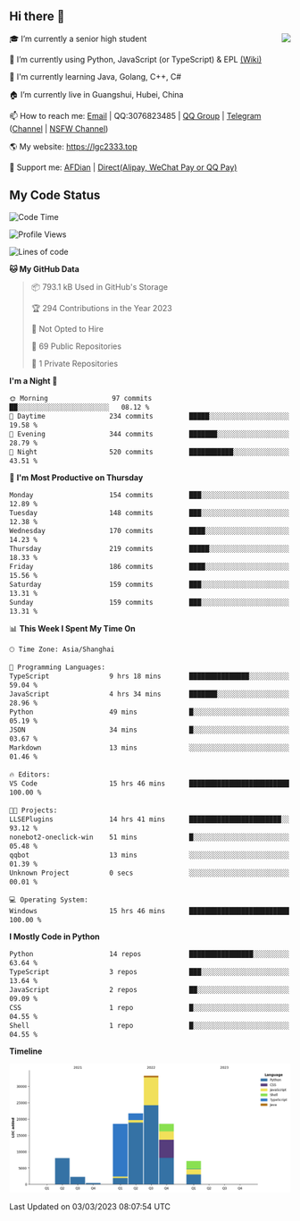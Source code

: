 ## Hi there 👋

<div width="50%">
<img align="right" src="https://readme.lgc2333.top/api?username=lgc2333&show_icons=true" />
</div>

🎓 I’m currently a senior high student

📝 I’m currently using Python, JavaScript (or TypeScript) & EPL [(Wiki)](https://en.wikipedia.org/wiki/Easy_Programming_Language)

📒 I'm currently learning Java, Golang, C++, C#

🏠 I’m currently live in Guangshui, Hubei, China

📫 How to reach me: [Email](mailto:lgc2333@126.com) | QQ:3076823485 | [QQ Group](https://jq.qq.com/?_wv=1027&k=ktwOHdU2) | [Telegram](https://t.me/@lgc2333) ([Channel](https://t.me/stu2333_pd) | [NSFW Channel](https://t.me/stu_collection))

🌎 My website: <https://lgc2333.top>

🤝 Support me: [AFDian](https://afdian.net/@lgc2333) | [Direct(Alipay, WeChat Pay or QQ Pay)](https://s2.loli.net/2022/02/03/MLqe53BjWOAhpcF.png)

## My Code Status

<!--START_SECTION:waka-->
![Code Time](http://img.shields.io/badge/Code%20Time-1%2C074%20hrs%2010%20mins-blue)

![Profile Views](http://img.shields.io/badge/Profile%20Views-2-blue)

![Lines of code](https://img.shields.io/badge/From%20Hello%20World%20I%27ve%20Written-107.2%20thousand%20lines%20of%20code-blue)

**🐱 My GitHub Data** 

> 📦 793.1 kB Used in GitHub's Storage 
 > 
> 🏆 294 Contributions in the Year 2023
 > 
> 🚫 Not Opted to Hire
 > 
> 📜 69 Public Repositories 
 > 
> 🔑 1 Private Repositories 
 > 
**I'm a Night 🦉** 

```text
🌞 Morning                97 commits          ██░░░░░░░░░░░░░░░░░░░░░░░   08.12 % 
🌆 Daytime                234 commits         █████░░░░░░░░░░░░░░░░░░░░   19.58 % 
🌃 Evening                344 commits         ███████░░░░░░░░░░░░░░░░░░   28.79 % 
🌙 Night                  520 commits         ███████████░░░░░░░░░░░░░░   43.51 % 
```
📅 **I'm Most Productive on Thursday** 

```text
Monday                   154 commits         ███░░░░░░░░░░░░░░░░░░░░░░   12.89 % 
Tuesday                  148 commits         ███░░░░░░░░░░░░░░░░░░░░░░   12.38 % 
Wednesday                170 commits         ████░░░░░░░░░░░░░░░░░░░░░   14.23 % 
Thursday                 219 commits         █████░░░░░░░░░░░░░░░░░░░░   18.33 % 
Friday                   186 commits         ████░░░░░░░░░░░░░░░░░░░░░   15.56 % 
Saturday                 159 commits         ███░░░░░░░░░░░░░░░░░░░░░░   13.31 % 
Sunday                   159 commits         ███░░░░░░░░░░░░░░░░░░░░░░   13.31 % 
```


📊 **This Week I Spent My Time On** 

```text
🕑︎ Time Zone: Asia/Shanghai

💬 Programming Languages: 
TypeScript               9 hrs 18 mins       ███████████████░░░░░░░░░░   59.04 % 
JavaScript               4 hrs 34 mins       ███████░░░░░░░░░░░░░░░░░░   28.96 % 
Python                   49 mins             █░░░░░░░░░░░░░░░░░░░░░░░░   05.19 % 
JSON                     34 mins             █░░░░░░░░░░░░░░░░░░░░░░░░   03.67 % 
Markdown                 13 mins             ░░░░░░░░░░░░░░░░░░░░░░░░░   01.46 % 

🔥 Editors: 
VS Code                  15 hrs 46 mins      █████████████████████████   100.00 % 

🐱‍💻 Projects: 
LLSEPlugins              14 hrs 41 mins      ███████████████████████░░   93.12 % 
nonebot2-oneclick-win    51 mins             █░░░░░░░░░░░░░░░░░░░░░░░░   05.48 % 
qqbot                    13 mins             ░░░░░░░░░░░░░░░░░░░░░░░░░   01.39 % 
Unknown Project          0 secs              ░░░░░░░░░░░░░░░░░░░░░░░░░   00.01 % 

💻 Operating System: 
Windows                  15 hrs 46 mins      █████████████████████████   100.00 % 
```

**I Mostly Code in Python** 

```text
Python                   14 repos            ████████████████░░░░░░░░░   63.64 % 
TypeScript               3 repos             ███░░░░░░░░░░░░░░░░░░░░░░   13.64 % 
JavaScript               2 repos             ██░░░░░░░░░░░░░░░░░░░░░░░   09.09 % 
CSS                      1 repo              █░░░░░░░░░░░░░░░░░░░░░░░░   04.55 % 
Shell                    1 repo              █░░░░░░░░░░░░░░░░░░░░░░░░   04.55 % 
```



**Timeline**

![Lines of Code chart](https://raw.githubusercontent.com/lgc2333/lgc2333/main/assets/bar_graph.png)


 Last Updated on 03/03/2023 08:07:54 UTC
<!--END_SECTION:waka-->
